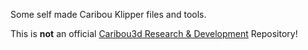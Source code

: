 Some self made Caribou Klipper files and tools.

This is **not** an official [Caribou3d Research & Development](https://caribou3d.com/) Repository!
